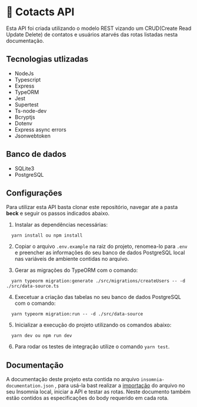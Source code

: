 # 📘 Cotacts API

Esta API foi criada utilizando o modelo REST vizando um CRUD(Create Read Update Delete) de contatos e usuários atarvés das rotas listadas nesta documentação.

## Tecnologias utlizadas

- NodeJs
- Typescript
- Express
- TypeORM
- Jest
- Supertest
- Ts-node-dev
- Bcryptjs
- Dotenv
- Express async errors
- Jsonwebtoken

## Banco de dados

- SQLite3
- PostgreSQL

## Configurações

Para utilizar esta API basta clonar este repositório, navegar ate a pasta **beck** e seguir os passos indicados abaixo.

1. Instalar as dependências necessárias:

```
  yarn install ou npm install
```

2. Copiar o arquivo `.env.example` na raiz do projeto, renomea-lo para `.env` e preencher as informações do seu banco de dados PostgreSQL local nas variáveis de ambiente contidas no arquivo.
   
3. Gerar as migrações do TypeORM com o comando:

```
  yarn typeorm migration:generate ./src/migrations/createUsers -- -d ./src/data-source.ts
```

4. Execetuar a criação das tabelas no seu banco de dados PostgreSQL com o comando:

```
  yarn typeorm migration:run -- -d ./src/data-source
```

5. Inicializar a execução do projeto utilizando os comandos abaixo:

```
  yarn dev ou npm run dev
```

6. Para rodar os testes de integração utilize o comando `yarn test`.

## Documentação

A documentação deste projeto esta contida no arquivo `insomnia-documentation.json` , para usá-la bast realizar a <a href="https://www.ibm.com/docs/pt-br/scbn?topic=documentation-setting-up-your-insomnia-workspace" target="_blank">importação</a> do arquivo no seu Insomnia local, iniciar a API e testar as rotas. Neste documento também estão contidos as especificações do body requerido em cada rota.
